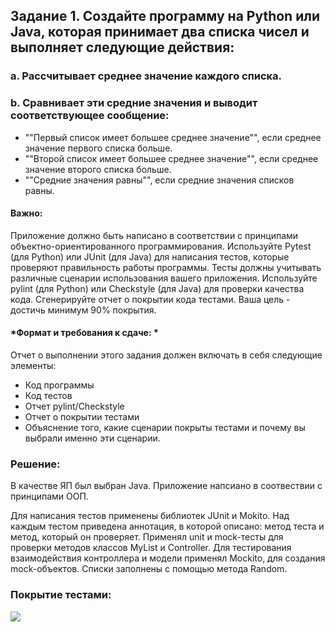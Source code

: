 ## Задание 1. Создайте программу на Python или Java, которая принимает два списка чисел и выполняет следующие действия:
### a. Рассчитывает среднее значение каждого списка.
### b. Сравнивает эти средние значения и выводит соответствующее сообщение:
- ""Первый список имеет большее среднее значение"", если среднее значение первого списка больше.
- ""Второй список имеет большее среднее значение"", если среднее значение второго списка больше.
- ""Средние значения равны"", если средние значения списков равны.

#### Важно:
Приложение должно быть написано в соответствии с принципами объектно-ориентированного программирования.
Используйте Pytest (для Python) или JUnit (для Java) для написания тестов, которые проверяют правильность 
работы программы. Тесты должны учитывать различные сценарии использования вашего приложения.
Используйте pylint (для Python) или Checkstyle (для Java) для проверки качества кода.
Сгенерируйте отчет о покрытии кода тестами. Ваша цель - достичь минимум 90% покрытия.

#### *Формат и требования к сдаче: *
Отчет о выполнении этого задания должен включать в себя следующие элементы:
- Код программы
- Код тестов
- Отчет pylint/Checkstyle
- Отчет о покрытии тестами
- Объяснение того, какие сценарии покрыты тестами и почему вы выбрали именно эти сценарии.

### Решение:

В качестве ЯП был выбран Java. Приложение напсиано в соотвествии с принципами ООП.

Для написания тестов применены библиотек JUnit и Mokito. Над каждым тестом приведена 
аннотация, в которой описано: метод теста и метод, который он проверяет. Применял unit и mock-тесты для
проверки методов классов MyList и Controller. Для тестирования взаимодействия контроллера
и модели применял Mockito, для создания mock-объектов. Списки заполнены с помощью метода Random.

### Покрытие тестами:

<image src="HomeWork_6/untitled/CoverageTest.jpg">

